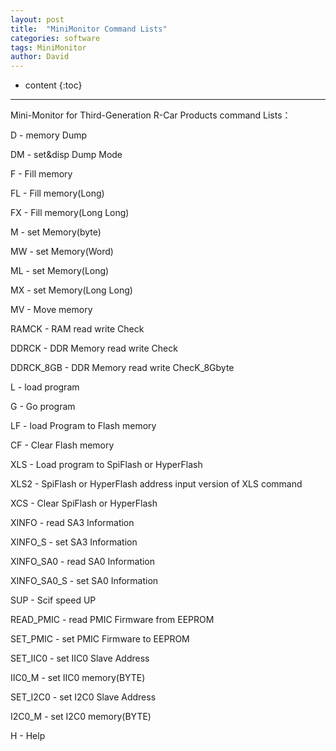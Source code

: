 ```yaml
---
layout: post
title:  "MiniMonitor Command Lists"
categories: software
tags: MiniMonitor
author: David
---
```


* content
{:toc}

---

Mini-Monitor for Third-Generation R-Car Products command Lists：

D - memory Dump

DM - set&disp Dump Mode

F - Fill memory

FL - Fill memory(Long)

FX - Fill memory(Long Long)

M - set Memory(byte)

MW - set Memory(Word)

ML - set Memory(Long)

MX - set Memory(Long Long)

MV - Move memory

RAMCK - RAM read write Check

DDRCK - DDR Memory read write Check

DDRCK_8GB - DDR Memory read write ChecK_8Gbyte

L - load program

G - Go program

LF - load Program to Flash memory

CF - Clear Flash memory

XLS - Load program to SpiFlash or HyperFlash

XLS2 - SpiFlash or HyperFlash address input version of XLS command

XCS - Clear SpiFlash or HyperFlash

XINFO - read SA3 Information

XINFO_S - set SA3 Information

XINFO_SA0 - read SA0 Information

XINFO_SA0_S - set SA0 Information

SUP - Scif speed UP

READ_PMIC - read PMIC Firmware from EEPROM

SET_PMIC - set PMIC Firmware to EEPROM

SET_IIC0 - set IIC0 Slave Address

IIC0_M - set IIC0 memory(BYTE)

SET_I2C0 - set I2C0 Slave Address

I2C0_M - set I2C0 memory(BYTE)

H - Help

